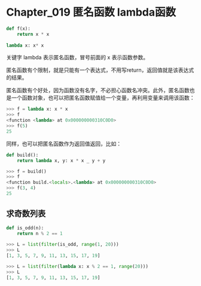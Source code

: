 # Chapter_019   匿名函数 lambda函数

```python
def f(x):
    return x * x
    
lambda x: x* x
```

关键字 lambda 表示匿名函数，冒号前面的 x 表示函数参数。

匿名函数有个限制，就是只能有一个表达式，不用写return，返回值就是该表达式的结果。

匿名函数有个好处，因为函数没有名字，不必担心函数名冲突。此外，匿名函数也是一个函数对象，也可以把匿名函数赋值给一个变量，再利用变量来调用该函数：

```python
>>> f = lambda x: x * x
>>> f
<function <lambda> at 0x000000000310C0D0>
>>> f(5)
25
```

同样，也可以把匿名函数作为返回值返回，比如：
```python
def build():
    return lambda x, y: x * x _ y + y

>>> f = build()
>>> f
<function build.<locals>.<lambda> at 0x000000000310C0D0>
>>> f(3, 4)
25
```

## 求奇数列表

```python
def is_odd(n):
    return n % 2 == 1
    
>>> L = list(filter(is_odd, range(1, 20)))
>>> L
[1, 3, 5, 7, 9, 11, 13, 15, 17, 19]

>>> L = list(filter(lambda x: x % 2 == 1, range(20)))
>>> L
[1, 3, 5, 7, 9, 11, 13, 15, 17, 19]
```

```

